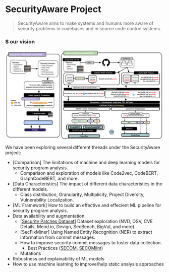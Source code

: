 # SecurityAware Project

> SecurityAware aims to make systems and humans more aware of security problems in codebases and in source code control systems.

### $ our vision

<img src="https://raw.githubusercontent.com/cmusv/SecurityAware/c767018fe5a417daf0296ce01a7cccba4b16585c/docs/assets/architecture.svg">

We have been exploring several different threads under the SecurityAware project:

* [Comparison] The limitations of machine and deep learning models for security program analysis.
  * Comparison and exploration of models like Code2vec, CodeBERT, GraphCodeBERT, and more.
* [Data Characteristics] The impact of different data characteristics in the different models.
  * Class distribution, Granularity, Multiplicity, Project Diversity, Vulnerability Localization.
* [ML Framework] How to build an effective and effecient ML pipeline for security program analysis.
* Data availability and augmentation:
  * [[Security Patches Dataset](security_patches_dataset.md)] Dataset exploration (NVD, OSV, CVE Details, Mend.io, Devign, SecBench, BigVul, and more).
  * [SecFixMiner] Using Named Entity Recognition (NER) to extract information from commit messages.
  * How to improve security commit messages to foster data collection.
    * Best Practices ([SECOM](https://tqrg.github.io/secom/), [SECOMlint](https://tqrg.github.io/secomlint/))
  * Mutations
* Robustness and explainability of ML models
* How to use machine learning to improve/help static analysis approaches
